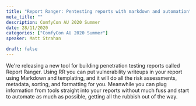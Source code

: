 ```yaml
---
title: "Report Ranger: Pentesting reports with markdown and automation"
meta_title: ""
description: ComfyCon AU 2020 Summer
date: 28/11/2020
categories: ["ComfyCon AU 2020 Summer"]
speaker: Matt Strahan

draft: false
---
```

We're releasing a new tool for building penetration testing reports called Report Ranger. Using RR you can put vulnerability writeups in your report using Markdown and templating, and it will do all the risk assessments, metadata, sorting, and formatting for you. Meanwhile you can plug information from tools straight into your reports without much fuss and start to automate as much as possible, getting all the rubbish out of the way.


